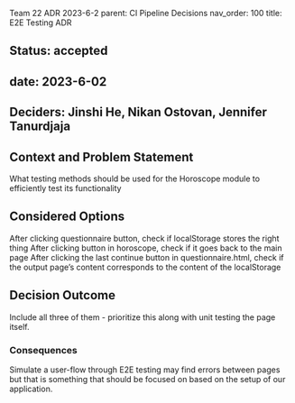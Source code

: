 Team 22 ADR 2023-6-2
parent: CI Pipeline Decisions
nav_order: 100
title: E2E Testing ADR

## Status: accepted
## date: 2023-6-02
## Deciders: Jinshi He, Nikan Ostovan, Jennifer Tanurdjaja

## Context and Problem Statement
What testing methods should be used for the Horoscope module to efficiently test its functionality

## Considered Options
After clicking questionnaire button, check if localStorage stores the right thing
After clicking button in horoscope, check if it goes back to the main page
After clicking the last continue button in questionnaire.html, check if the output page’s content corresponds to the content of the localStorage 

## Decision Outcome
Include all three of them - prioritize this along with unit testing the page itself. 


### Consequences	
Simulate a user-flow through E2E testing may find errors between pages but that is something that should be focused on based on the setup of our application. 
